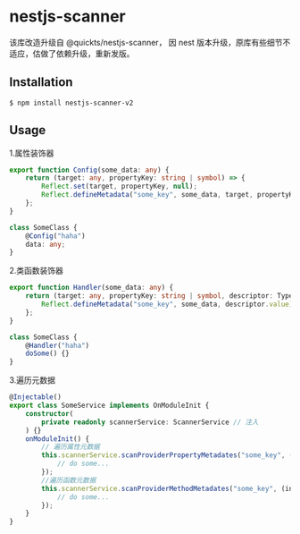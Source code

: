 # nestjs-scanner

该库改造升级自 @quickts/nestjs-scanner， 因 nest 版本升级，原库有些细节不适应，估做了依赖升级，重新发版。

## Installation

    $ npm install nestjs-scanner-v2

## Usage

1.属性装饰器

```ts
export function Config(some_data: any) {
    return (target: any, propertyKey: string | symbol) => {
        Reflect.set(target, propertyKey, null);
        Reflect.defineMetadata("some_key", some_data, target, propertyKey);
    };
}

class SomeClass {
    @Config("haha")
    data: any;
}
```

2.类函数装饰器

```ts
export function Handler(some_data: any) {
    return (target: any, propertyKey: string | symbol, descriptor: TypedPropertyDescriptor<any>) => {
        Reflect.defineMetadata("some_key", some_data, descriptor.value);
    };
}

class SomeClass {
    @Handler("haha")
    doSome() {}
}
```

3.遍历元数据

```ts
@Injectable()
export class SomeService implements OnModuleInit {
    constructor(
        private readonly scannerService: ScannerService // 注入
    ) {}
    onModuleInit() {
        // 遍历属性元数据
        this.scannerService.scanProviderPropertyMetadates("some_key", (instance, propertyKey, metadata, metaKey) => {
            // do some...
        });
        //遍历函数元数据
        this.scannerService.scanProviderMethodMetadates("some_key", (instance, methodName, metadata, metaKey) => {
            // do some...
        });
    }
}
```
